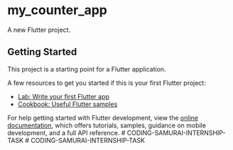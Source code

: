 # my_counter_app

A new Flutter project.

## Getting Started

This project is a starting point for a Flutter application.

A few resources to get you started if this is your first Flutter project:

- [Lab: Write your first Flutter app](https://docs.flutter.dev/get-started/codelab)
- [Cookbook: Useful Flutter samples](https://docs.flutter.dev/cookbook)

For help getting started with Flutter development, view the
[online documentation](https://docs.flutter.dev/), which offers tutorials,
samples, guidance on mobile development, and a full API reference.
#   C O D I N G - S A M U R A I - I N T E R N S H I P - T A S K 
 
 #   C O D I N G - S A M U R A I - I N T E R N S H I P - T A S K 
 
 
